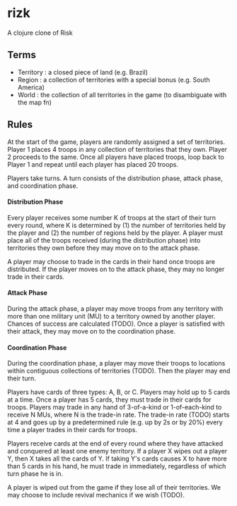 # rizk
A clojure clone of Risk

## Terms
- Territory : a closed piece of land (e.g. Brazil)
- Region : a collection of territories with a special bonus (e.g. South America)
- World : the collection of all territories in the game (to disambiguate with the map fn)

## Rules
At the start of the game, players are randomly assigned a set of territories.  Player 1 places 4 troops in any collection of territories that they own.  Player 2 proceeds to the same.  Once all players have placed troops, loop back to Player 1 and repeat until each player has placed 20 troops.  

Players take turns.  A turn consists of the distribution phase, attack phase, and coordination phase.  

#### Distribution Phase
Every player receives some number K of troops at the start of their turn every round, where K is determined by (1) the number of territories held by the player and (2) the number of regions held by the player. A player must place all of the troops received (during the distribution phase) into territories they own before they may move on to the attack phase. 

A player may choose to trade in the cards in their hand once troops are distributed.  If the player moves on to the attack phase, they may no longer trade in their cards.

#### Attack Phase
During the attack phase, a player may move troops from any territory with more than one military unit (MU) to a territory owned by another player.  Chances of success are calculated (TODO).  Once a player is satisfied with their attack, they may move on to the coordination phase.  

#### Coordination Phase
During the coordination phase, a player may move their troops to locations within contiguous collections of territories (TODO).  Then the player may end their turn.

Players have cards of three types: A, B, or C.  Players may hold up to 5 cards at a time.  Once a player has 5 cards, they must trade in their cards for troops.  Players may trade in any hand of 3-of-a-kind or 1-of-each-kind to receive N MUs, where N is the trade-in rate.  The trade-in rate (TODO) starts at 4 and goes up by a predetermined rule (e.g. up by 2s or by 20%) every time a player trades in their cards for troops.

Players receive cards at the end of every round where they have attacked and conquered at least one enemy territory.  If a player X wipes out a player Y, then X takes all the cards of Y.  If taking Y's cards causes X to have more than 5 cards in his hand, he must trade in immediately, regardless of which turn phase he is in.

A player is wiped out from the game if they lose all of their territories.  We may choose to include revival mechanics if we wish (TODO).
